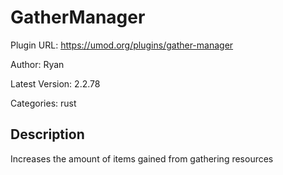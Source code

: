# GatherManager

Plugin URL: https://umod.org/plugins/gather-manager

Author: Ryan

Latest Version: 2.2.78

Categories: rust

## Description

Increases the amount of items gained from gathering resources
